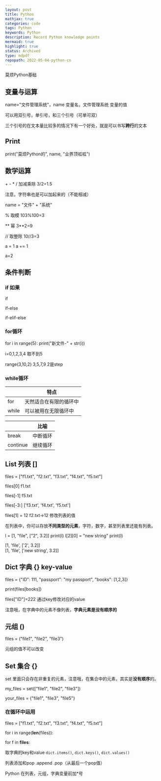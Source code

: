 ```yaml
---
layout: post
title: Python
mathjax: true
categories: code
tags: Python
keywords: Python
description: Record Python knowledge points
mermaid: true
highlight: true
status: Archived
type: mdpdf
repopath: 2022-05-04-python-cn
---
```


莫烦Python基础

## 变量与运算

name="文件管理系统"，name 变量名，文件管理系统 变量的值

可以用双引号，单引号，和三个引号（可单可双）

三个引号的在文本量比较多的情况下有一个好处，就是可以书写**跨行**的文本

## Print

print("莫烦Python的", name, "业界顶呱呱")

## 数学运算

\+ - * / 加减乘除 3/2=1.5

注意，字符串也是可以加起来的（不能相减）

name = "文件" + "系统"

% 取模  103%100=3

\** 幂  3**2=9

// 取整除  10//3=3

a = 1
a += 1

a=2

## 条件判断

### if 如果

if

if-else

if-elif-else

### for循环

for i in range(5):
    print("新文件-" + str(i))

i=0,1,2,3,4 取不到5

range(3,10,2)  3,5,7,9       2是step

### while循环

|       | 特点          |
| ----- | ----------- |
| for   | 天然适合在有限的循环中 |
| while | 可以被用在无限循环中  |

|          | 比喻   |
| -------- | ---- |
| break    | 中断循环 |
| continue | 继续循环 |

## 

## List 列表 []

files = ["f1.txt", "f2.txt", "f3.txt", "f4.txt", "f5.txt"]

files[0]  f1.txt

files[-1]  f5.txt

files[-3:]  ['f3.txt', 'f4.txt', 'f5.txt']

files[1] = 12  f2.txt->12  修改列表的值

在列表中，你可以存放**不同类型的元素**，字符，数字，甚至列表里还能有列表。

l = [1, "file", ["2", 3.2]]
print(l)
l[2][0] = "new string"
print(l)

[1, 'file', ['2', 3.2]]  
[1, 'file', ['new string', 3.2]]

## Dict 字典 {} key-value

files = {"ID": 111, "passport": "my passport", "books": [1,2,3]}

print(files[books])

files["ID"]=222  通过key修改对应的value

注意哦，在字典中的元素不像列表，**字典元素是没有顺序的**

## 元组 ()

files = ("file1", "file2", "file3")

元组的值不可以改变

## Set 集合 {}

set 里面只会存在非重复的元素，注意哦，在集合中的元素，其实是**没有顺序**的。

my_files = set(["file1", "file2", "file3"])

your_files = {"file1", "file3", "file5"}

### 在循环中运用

files = ["f1.txt", "f2.txt", "f3.txt", "f4.txt", "f5.txt"]

for i in range(**len**(files)):

for f in **files**:

取字典的key和value `dict.items()`, `dict.keys()`, `dict.values()`

列表添加和pop  .append  .pop（从最后一个pop值）



Python 在列表，元组，字典变量前加\*号
